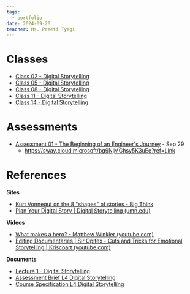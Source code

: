 ```yaml
---
tags:
  - portfolio
date: 2024-09-20
teacher: Ms. Preeti Tyagi
---
```

# Classes
- [Class 02 - Digital Storytelling](Class%2002%20-%20Digital%20Storytelling.md)
- [Class 05 - Digital Storytelling](Class%2005%20-%20Digital%20Storytelling.md)
- [Class 08 - Digital Storytelling](Class%2008%20-%20Digital%20Storytelling.md)
- [Class 11 - Digital Storytelling](Class%2011%20-%20Digital%20Storytelling.md)
- [Class 14 - Digital Storytelling](Class%2014%20-%20Digital%20Storytelling.md)
# Assessments
- [Assessment 01 - The Beginning of an Engineer's Journey](Assessments/Assessment%2001%20-%20The%20Beginning%20of%20an%20Engineer's%20Journey.md) - Sep 29
	- https://sway.cloud.microsoft/bg9NjMGhsy5K3uEe?ref=Link
# References
**Sites**
- [Kurt Vonnegut on the 8 "shapes" of stories - Big Think](https://bigthink.com/high-culture/vonnegut-shapes/#rebelltitem3)
- [Plan Your Digital Story | Digital Storytelling (umn.edu)](https://digitalstory.umn.edu/students/plan)

**Videos**
- [What makes a hero? - Matthew Winkler (youtube.com)](https://www.youtube.com/watch?v=Hhk4N9A0oCA)
- [Editing Documentaries | Sir Opifex - Cuts and Tricks for Emotional Storytelling | Kriscoart (youtube.com)](https://www.youtube.com/watch?v=COFpFGOSJV0)

**Documents**
- [Lecture 1 - Digital Storytelling](Documents/Lecture%201%20-%20Digital%20Storytelling.pptx)
- [Assessment Brief L4 Digital Storytelling](Documents/Assesment%20Brief%20L4%20Digital%20Storytelling.pdf)
- [Course Specification L4 Digital Storytelling](Documents/Course%20Specification%20L4%20Digital%20Storytelling.pdf)